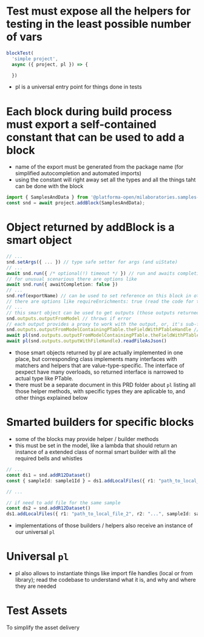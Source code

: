 # Test must expose all the helpers for testing in the least possible number of vars

```typescript
blockTest(
  'simple project',
  async ({ project, pl }) => {

  })
```

- pl is a universal entry point for things done in tests

# Each block during build process must export a self-contained constant that can be used to add a block

- name of the export must be generated from the package name (for simplified autocompletion and automated imports)
- using the constant will right away set all the types and all the things taht can be done with the block

```typescript
import { SamplesAndData } from '@platforma-open/milaboratories.samples-and-data';
const snd = await project.addBlock(SamplesAndData);
```

# Object returned by addBlock is a smart object

```typescript
// ...
snd.setArgs({ ... }) // type safe setter for args (and uiState)
// ...
await snd.run({ /* optional(!) timeout */ }) // run and awaits completion, and await all outputs to become stable
// for unusual scenarious there are options like
await snd.run({ awaitCompletion: false })
// ...
snd.ref(exportName) // can be used to set reference on this block in other blocks (exportName from the workflow)
// there are options like requireEnrichments: true (read the code for the meaning)
// ...
// this smart object can be used to get outputs (those outputs returned by the model)
snd.outputs.outputFromModel // throws if error
// each output provides a proxy to work with the output, or, it's sub-fields
snd.outputs.outputFromModelContainingPTable.theFieldWithPTableHandle // returns raw handle
await pl(snd.outputs.outputFromModelContainingPTable.theFieldWithPTableHandle).numberOfRecords()
await pl(snd.outputs.outputWithFileHandle).readFileAsJson()
```

- those smart objects returned by pl are actually implemented in one place, but corresponding class implements many interfaces with matchers and helpers that are value-type-specific. The interface of pexpect have many overloads, so returned interface is narrowed to actual type like PTable.
- there must be a separate document in this PRD folder about `pl` listing all those helper methods, with specific types they are aplicable to, and other things explained below

# Smarted builders for specific blocks

- some of the blocks may provide helper / builder methods
- this must be set in the model, like a lambda that should return an instance of a extended class of normal smart builder with all the required bells and whistles

```typescript
// ...
const ds1 = snd.addR12Dataset()
const { sampleId: sample1Id } = ds1.addLocalFiles({ r1: "path_to_local_file", r2: "..." })

// ...

// if need to add file for the same sample
const ds2 = snd.addR12Dataset()
ds1.addLocalFiles({ r1: "path_to_local_file_2", r2: "...", sampleId: sample1Id })
```

- implementations of those builders / helpers also receive an instance of our universal `pl`

# Universal `pl`

- pl also allows to instantiate things like import file handles (local or from library); read the codebase to understand what it is, and why and where they are needed

# Test Assets

To simplify the asset delivery
